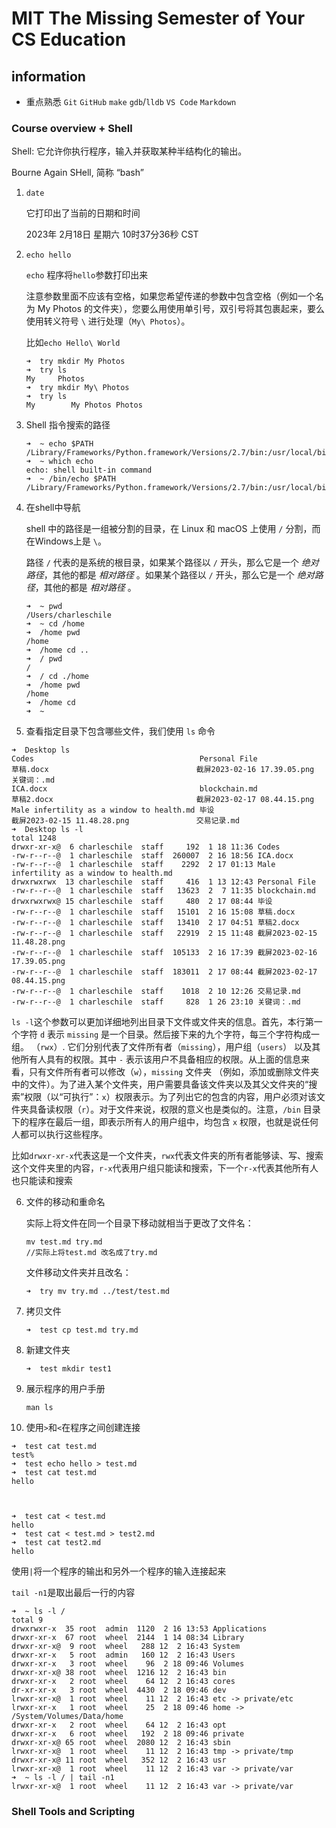 # MIT The Missing Semester of Your CS Education

## information

- 重点熟悉 `Git` `GitHub` `make` `gdb`/`lldb` `VS Code` `Markdown`



### Course overview + Shell

Shell: 它允许你执行程序，输入并获取某种半结构化的输出。

Bourne Again SHell, 简称 “bash” 



1. `date`

   它打印出了当前的日期和时间

   2023年 2月18日 星期六 10时37分36秒 CST

2. `echo hello`

   `echo` 程序将`hello`参数打印出来

   注意参数里面不应该有空格，如果您希望传递的参数中包含空格（例如一个名为 My Photos 的文件夹），您要么用使用单引号，双引号将其包裹起来，要么使用转义符号 `\` 进行处理（`My\ Photos`）。

   比如`echo Hello\ World`

   ```shell
   ➜  try mkdir My Photos
   ➜  try ls
   My     Photos
   ➜  try mkdir My\ Photos
   ➜  try ls
   My        My Photos Photos
   ```

   

3. Shell 指令搜索的路径

   ```shell
   ➜  ~ echo $PATH
   /Library/Frameworks/Python.framework/Versions/2.7/bin:/usr/local/bin:/usr/bin:/bin:/usr/sbin:/sbin:/usr/local/go/bin:/Library/Apple/usr/bin
   ➜  ~ which echo
   echo: shell built-in command
   ➜  ~ /bin/echo $PATH
   /Library/Frameworks/Python.framework/Versions/2.7/bin:/usr/local/bin:/usr/bin:/bin:/usr/sbin:/sbin:/usr/local/go/bin:/Library/Apple/usr/bin
   ```

   

4. 在shell中导航

   shell 中的路径是一组被分割的目录，在 Linux 和 macOS 上使用 `/` 分割，而在Windows上是 `\`。

   路径 `/` 代表的是系统的根目录，如果某个路径以 `/` 开头，那么它是一个 *绝对路径*，其他的都是 *相对路径* 。如果某个路径以 `/` 开头，那么它是一个 *绝对路径*，其他的都是 *相对路径* 。

   ```shell
   ➜  ~ pwd
   /Users/charleschile
   ➜  ~ cd /home
   ➜  /home pwd
   /home
   ➜  /home cd ..
   ➜  / pwd
   /
   ➜  / cd ./home
   ➜  /home pwd
   /home
   ➜  /home cd
   ➜  ~
   ```

5. 查看指定目录下包含哪些文件，我们使用 `ls` 命令

```shell
➜  Desktop ls
Codes                                     Personal File                             草稿.docx                                 截屏2023-02-16 17.39.05.png               关键词：.md
ICA.docx                                  blockchain.md                             草稿2.docx                                截屏2023-02-17 08.44.15.png
Male infertility as a window to health.md 毕设                                      截屏2023-02-15 11.48.28.png               交易记录.md
➜  Desktop ls -l
total 1248
drwxr-xr-x@  6 charleschile  staff     192  1 18 11:36 Codes
-rw-r--r--@  1 charleschile  staff  260007  2 16 18:56 ICA.docx
-rw-r--r--@  1 charleschile  staff    2292  2 17 01:13 Male infertility as a window to health.md
drwxrwxrwx  13 charleschile  staff     416  1 13 12:43 Personal File
-rw-r--r--@  1 charleschile  staff   13623  2  7 11:35 blockchain.md
drwxrwxrwx@ 15 charleschile  staff     480  2 17 08:44 毕设
-rw-r--r--@  1 charleschile  staff   15101  2 16 15:08 草稿.docx
-rw-r--r--@  1 charleschile  staff   13410  2 17 04:51 草稿2.docx
-rw-r--r--@  1 charleschile  staff   22919  2 15 11:48 截屏2023-02-15 11.48.28.png
-rw-r--r--@  1 charleschile  staff  105133  2 16 17:39 截屏2023-02-16 17.39.05.png
-rw-r--r--@  1 charleschile  staff  183011  2 17 08:44 截屏2023-02-17 08.44.15.png
-rw-r--r--@  1 charleschile  staff    1018  2 10 12:26 交易记录.md
-rw-r--r--@  1 charleschile  staff     828  1 26 23:10 关键词：.md
```

`ls -l`这个参数可以更加详细地列出目录下文件或文件夹的信息。首先，本行第一个字符 `d` 表示 `missing` 是一个目录。然后接下来的九个字符，每三个字符构成一组。 （`rwx`）. 它们分别代表了文件所有者（`missing`），用户组（`users`） 以及其他所有人具有的权限。其中 `-` 表示该用户不具备相应的权限。从上面的信息来看，只有文件所有者可以修改（`w`），`missing` 文件夹 （例如，添加或删除文件夹中的文件）。为了进入某个文件夹，用户需要具备该文件夹以及其父文件夹的“搜索”权限（以“可执行”：`x`）权限表示。为了列出它的包含的内容，用户必须对该文件夹具备读权限（`r`）。对于文件来说，权限的意义也是类似的。注意，`/bin` 目录下的程序在最后一组，即表示所有人的用户组中，均包含 `x` 权限，也就是说任何人都可以执行这些程序。

比如`drwxr-xr-x`代表这是一个文件夹，`rwx`代表文件夹的所有者能够读、写、搜索这个文件夹里的内容，`r-x`代表用户组只能读和搜索，下一个`r-x`代表其他所有人也只能读和搜索

6. 文件的移动和重命名

   实际上将文件在同一个目录下移动就相当于更改了文件名：

   ```shell
   mv test.md try.md
   //实际上将test.md 改名成了try.md
   ```

   文件移动文件夹并且改名：

   ```shell
   ➜  try mv try.md ../test/test.md
   ```

7. 拷贝文件

   ```shell
   ➜  test cp test.md try.md
   ```

   

8. 新建文件夹

   ```shell
   ➜  test mkdir test1
   ```

   

9. 展示程序的用户手册

   ```shell
   man ls
   
   ```
   
   
   
10. 使用`>`和`<`在程序之间创建连接
   ```shell
   ➜  test cat test.md
   test%
   ➜  test echo hello > test.md
   ➜  test cat test.md
   hello
   
   
   
   ➜  test cat < test.md
   hello
   ➜  test cat < test.md > test2.md
   ➜  test cat test2.md
   hello
   ```



使用`|`将一个程序的输出和另外一个程序的输入连接起来

`tail -n1`是取出最后一行的内容

   ```shell
   ➜  ~ ls -l /
   total 9
   drwxrwxr-x  35 root  admin  1120  2 16 13:53 Applications
   drwxr-xr-x  67 root  wheel  2144  1 14 08:34 Library
   drwxr-xr-x@  9 root  wheel   288 12  2 16:43 System
   drwxr-xr-x   5 root  admin   160 12  2 16:43 Users
   drwxr-xr-x   3 root  wheel    96  2 18 09:46 Volumes
   drwxr-xr-x@ 38 root  wheel  1216 12  2 16:43 bin
   drwxr-xr-x   2 root  wheel    64 12  2 16:43 cores
   dr-xr-xr-x   3 root  wheel  4430  2 18 09:46 dev
   lrwxr-xr-x@  1 root  wheel    11 12  2 16:43 etc -> private/etc
   lrwxr-xr-x   1 root  wheel    25  2 18 09:46 home -> /System/Volumes/Data/home
   drwxr-xr-x   2 root  wheel    64 12  2 16:43 opt
   drwxr-xr-x   6 root  wheel   192  2 18 09:46 private
   drwxr-xr-x@ 65 root  wheel  2080 12  2 16:43 sbin
   lrwxr-xr-x@  1 root  wheel    11 12  2 16:43 tmp -> private/tmp
   drwxr-xr-x@ 11 root  wheel   352 12  2 16:43 usr
   lrwxr-xr-x@  1 root  wheel    11 12  2 16:43 var -> private/var
   ➜  ~ ls -l / | tail -n1
   lrwxr-xr-x@  1 root  wheel    11 12  2 16:43 var -> private/var
   ```



### Shell Tools and Scripting

